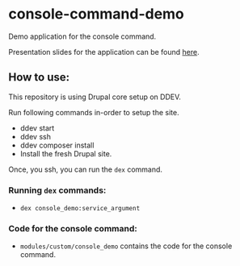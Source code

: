 # console-command-demo
Demo application for the console command.

Presentation slides for the application can be found [here](https://github.com/mohit-rocks/symfony-console-drupal).

## How to use:
This repository is using Drupal core setup on DDEV.

Run following commands in-order to setup the site.

- ddev start
- ddev ssh
- ddev composer install
- Install the fresh Drupal site.

Once, you ssh, you can run the `dex` command.

### Running `dex` commands:

- `dex console_demo:service_argument`

### Code for the console command:

- `modules/custom/console_demo` contains the code for the console command.
